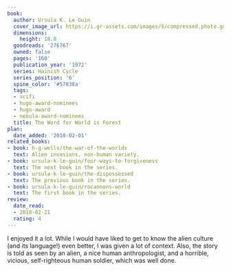 ```yaml
---
book:
  author: Ursula K. Le Guin
  cover_image_url: https://i.gr-assets.com/images/S/compressed.photo.goodreads.com/books/1283091038l/276767.jpg
  dimensions:
    height: 18.0
  goodreads: '276767'
  owned: false
  pages: '160'
  publication_year: '1972'
  series: Hainish Cycle
  series_position: '6'
  spine_color: '#57838a'
  tags:
  - scifi
  - hugo-award-nominees
  - hugo-award
  - nebula-award-nominees
  title: The Word for World is Forest
plan:
  date_added: '2018-02-01'
related_books:
- book: h-g-wells/the-war-of-the-worlds
  text: Alien invasions, non-human variety.
- book: ursula-k-le-guin/four-ways-to-forgiveness
  text: The next book in the series.
- book: ursula-k-le-guin/the-dispossessed
  text: The previous book in the series.
- book: ursula-k-le-guin/rocannons-world
  text: The first book in the series.
review:
  date_read:
  - 2018-02-21
  rating: 4
---
```


I enjoyed it a lot. While I would have liked to get to know the alien culture (and its language!) even better, I was
given a lot of context. Also, the story is told as seen by an alien, a nice human anthropologist, and a horrible,
vicious, self-righteous human soldier, which was well done.
